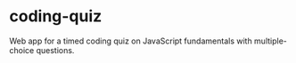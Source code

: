 # coding-quiz
Web app for a timed coding quiz on JavaScript fundamentals with multiple-choice questions.
